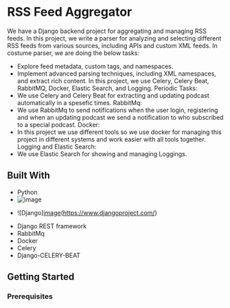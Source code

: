 # RSS Feed Aggregator
We have a Django backend project for aggregating and managing RSS feeds. In this project, we write a parser for analyzing and selecting different RSS feeds from various sources, including APIs and custom XML feeds.
In costume parser, we are doing the below tasks:
+ Explore feed metadata, custom tags, and namespaces.
+ Implement advanced parsing techniques, including XML namespaces, and extract rich content.
In this project, we use Celery, Celery Beat, RabbitMQ, Docker, Elastic Search, and Logging.
Periodic Tasks:
+ We use Celery and Celery Beat for extracting and updating podcast automatically in a spesefic times.
RabbitMq:
+ We use RabbitMq to send notifications when the user login, registering and when an updating podcast we send a notification to who subscribed to a special podcast.
Docker:
+ In this project we use different tools so we use docker for managing this project in different systems and work easier with all tools together.
Logging and Elastic Search:
+ We use Elastic Search for showing and managing Loggings.
## Built With
+ Python
+ ![image](https://github.com/Alii-afzal/PodcastRSSFeed/assets/135259862/10cd718e-5ab5-452b-b414-18a296d9a9ee)

* ![Django][image](https://github.com/Alii-afzal/PodcastRSSFeed/assets/135259862/10cd718e-5ab5-452b-b414-18a296d9a9ee)(https://www.djangoproject.com/)
+ Django REST framework
+ RabbitMq
+ Docker
+ Celery
+ Django-CELERY-BEAT

## Getting Started
### Prerequisites
